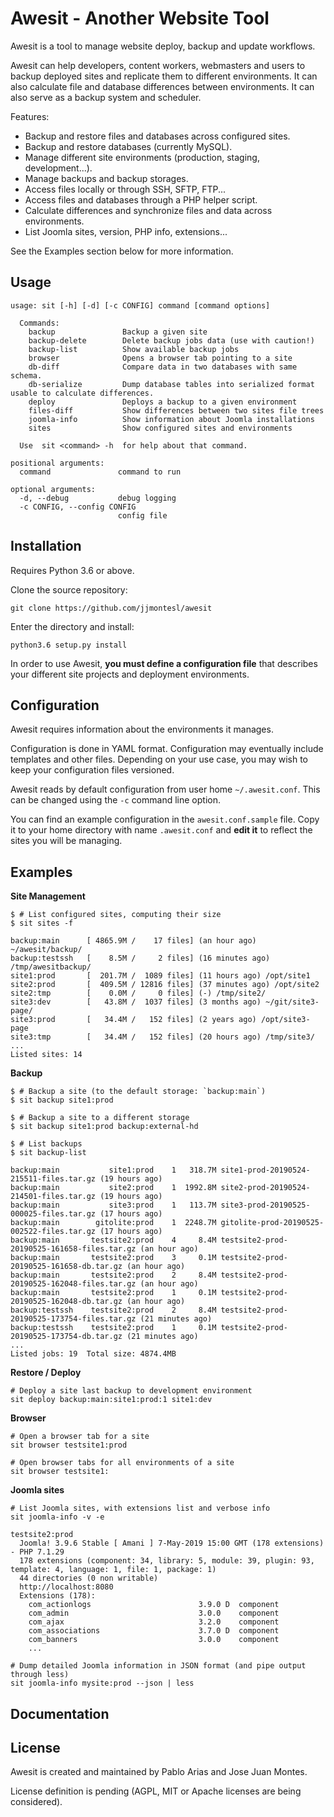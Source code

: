 # Awesit - Another Website Tool

Awesit is a tool to manage website deploy, backup and update workflows.

Awesit can help developers, content workers, webmasters and users to
backup deployed sites and replicate them to different environments.
It can also calculate file and database differences between environments.
It can also serve as a backup system and scheduler.

Features:

- Backup and restore files and databases across configured sites.
- Backup and restore databases (currently MySQL).
- Manage different site environments (production, staging, development...).
- Manage backups and backup storages.
- Access files locally or through SSH, SFTP, FTP...
- Access files and databases through a PHP helper script.
- Calculate differences and synchronize files and data across environments.
- List Joomla sites, version, PHP info, extensions...

See the Examples section below for more information.


## Usage

    usage: sit [-h] [-d] [-c CONFIG] command [command options]

      Commands:
        backup               Backup a given site
        backup-delete        Delete backup jobs data (use with caution!)
        backup-list          Show available backup jobs
        browser              Opens a browser tab pointing to a site
        db-diff              Compare data in two databases with same schema.
        db-serialize         Dump database tables into serialized format usable to calculate differences.
        deploy               Deploys a backup to a given environment
        files-diff           Show differences between two sites file trees
        joomla-info          Show information about Joomla installations
        sites                Show configured sites and environments

      Use  sit <command> -h  for help about that command.

    positional arguments:
      command               command to run

    optional arguments:
      -d, --debug           debug logging
      -c CONFIG, --config CONFIG
                            config file


## Installation

Requires Python 3.6 or above.

Clone the source repository:

    git clone https://github.com/jjmontesl/awesit

Enter the directory and install:

    python3.6 setup.py install


In order to use Awesit, **you must define a configuration file** that
describes your different site projects and deployment environments.


## Configuration

Awesit requires information about the environments it manages.

Configuration is done in YAML format. Configuration may eventually
include templates and other files. Depending on your use case,
you may wish to keep your configuration files versioned.

Awesit reads by default configuration from user home `~/.awesit.conf`.
This can be changed using the `-c` command line option.

You can find an example configuration in the `awesit.conf.sample` file.
Copy it to your home directory with name `.awesit.conf` and
**edit it** to reflect the sites you will be managing.


## Examples

**Site Management**

    $ # List configured sites, computing their size
    $ sit sites -f

    backup:main      [ 4865.9M /    17 files] (an hour ago) ~/awesit/backup/
    backup:testssh   [    8.5M /     2 files] (16 minutes ago) /tmp/awesitbackup/
    site1:prod       [  201.7M /  1089 files] (11 hours ago) /opt/site1
    site2:prod       [  409.5M / 12816 files] (37 minutes ago) /opt/site2
    site2:tmp        [    0.0M /     0 files] (-) /tmp/site2/
    site3:dev        [   43.8M /  1037 files] (3 months ago) ~/git/site3-page/
    site3:prod       [   34.4M /   152 files] (2 years ago) /opt/site3-page
    site3:tmp        [   34.4M /   152 files] (20 hours ago) /tmp/site3/
    ...
    Listed sites: 14

**Backup**

    $ # Backup a site (to the default storage: `backup:main`)
    $ sit backup site1:prod

    $ # Backup a site to a different storage
    $ sit backup site1:prod backup:external-hd

    $ # List backups
    $ sit backup-list

    backup:main           site1:prod    1   318.7M site1-prod-20190524-215511-files.tar.gz (19 hours ago)
    backup:main           site2:prod    1  1992.8M site2-prod-20190524-214501-files.tar.gz (19 hours ago)
    backup:main           site3:prod    1   113.7M site3-prod-20190525-000025-files.tar.gz (17 hours ago)
    backup:main        gitolite:prod    1  2248.7M gitolite-prod-20190525-002522-files.tar.gz (17 hours ago)
    backup:main       testsite2:prod    4     8.4M testsite2-prod-20190525-161658-files.tar.gz (an hour ago)
    backup:main       testsite2:prod    3     0.1M testsite2-prod-20190525-161658-db.tar.gz (an hour ago)
    backup:main       testsite2:prod    2     8.4M testsite2-prod-20190525-162048-files.tar.gz (an hour ago)
    backup:main       testsite2:prod    1     0.1M testsite2-prod-20190525-162048-db.tar.gz (an hour ago)
    backup:testssh    testsite2:prod    2     8.4M testsite2-prod-20190525-173754-files.tar.gz (21 minutes ago)
    backup:testssh    testsite2:prod    1     0.1M testsite2-prod-20190525-173754-db.tar.gz (21 minutes ago)
    ...
    Listed jobs: 19  Total size: 4874.4MB

**Restore / Deploy**

    # Deploy a site last backup to development environment
    sit deploy backup:main:site1:prod:1 site1:dev

**Browser**

    # Open a browser tab for a site
    sit browser testsite1:prod

    # Open browser tabs for all environments of a site
    sit browser testsite1:

**Joomla sites**

    # List Joomla sites, with extensions list and verbose info
    sit joomla-info -v -e

    testsite2:prod
      Joomla! 3.9.6 Stable [ Amani ] 7-May-2019 15:00 GMT (178 extensions) - PHP 7.1.29
      178 extensions (component: 34, library: 5, module: 39, plugin: 93, template: 4, language: 1, file: 1, package: 1)
      44 directories (0 non writable)
      http://localhost:8080
      Extensions (178):
        com_actionlogs                        3.9.0 D  component
        com_admin                             3.0.0    component
        com_ajax                              3.2.0    component
        com_associations                      3.7.0 D  component
        com_banners                           3.0.0    component
        ...

    # Dump detailed Joomla information in JSON format (and pipe output through less)
    sit joomla-info mysite:prod --json | less


## Documentation


## License

Awesit is created and maintained by Pablo Arias and Jose Juan Montes.

License definition is pending (AGPL, MIT or Apache licenses are being considered).

